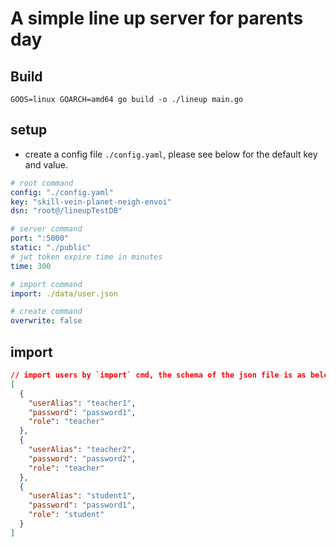 # A simple line up server for parents day

## Build

`GOOS=linux GOARCH=amd64 go build -o ./lineup main.go`

## setup

- create a config file `./config.yaml`, please see below for the default key and value.

```yaml
# root command
config: "./config.yaml"
key: "skill-vein-planet-neigh-envoi"
dsn: "root@/lineupTestDB"

# server command
port: ":5000"
static: "./public"
# jwt token expire time in minutes
time: 300

# import command
import: ./data/user.json

# create command
overwrite: false
```

## import

```json
// import users by `import` cmd, the schema of the json file is as below
[
  {
    "userAlias": "teacher1",
    "password": "password1",
    "role": "teacher"
  },
  {
    "userAlias": "teacher2",
    "password": "password2",
    "role": "teacher"
  },
  {
    "userAlias": "student1",
    "password": "password1",
    "role": "student"
  }
]
```
